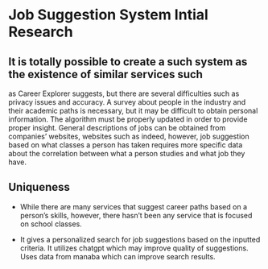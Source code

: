 # Job Suggestion System Intial Research

## It is totally possible to create a such system as the existence of similar services such
as Career Explorer suggests, but there are several difficulties such as privacy issues
and accuracy. A survey about people in the industry and their academic paths is
necessary, but it may be difficult to obtain personal information. The algorithm must be
properly updated in order to provide proper insight. General descriptions of jobs can be
obtained from companies’ websites, websites such as indeed, however, job suggestion
based on what classes a person has taken requires more specific data about the
correlation between what a person studies and what job they have.


## Uniqueness
- While there are many services that suggest career paths based on a person’s skills, however, 
there hasn’t been any service that is focused on school classes.

- It gives a personalized search for job suggestions based on the inputted criteria. It utilizes 
chatgpt which may improve quality of suggestions. Uses data from manaba which can improve search results. 




